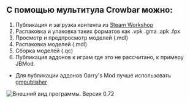 ## С помощью мультитула Crowbar можно:

1. Публикация и загрузка контента из [Steam Workshop][SteamWorkshop]
2. Распаковка и упаковка таких форматов как .vpk .gma .apk .fpx
3. Просмотр и предпросмотр моделей (.mdl)
4. Распаковка моделей (.mdl)
5. Сборка моделей (.qc)
6. Публикация аддонов к играм где это не рассчитано, к примеру JBMod.

- Для публикации аддонов Garry's Mod лучше использовать [gmpublisher][tool gmpublisher]

<img alt="Внешний вид программы. Версия 0.72" src="https://user-images.githubusercontent.com/30258996/224700892-4b258333-444f-46e3-b0aa-f3390ccc4800.png">

<!--Links-->
[tool gmpublisher]: https://github.com/WilliamVenner/gmpublisher/releases
[SteamWorkshop]: https://steamcommunity.com/workshop/